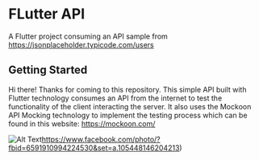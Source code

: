 # FLutter API

A Flutter project consuming an API sample from https://jsonplaceholder.typicode.com/users

## Getting Started
Hi there! Thanks for coming to this repository. This simple API built with Flutter technology consumes an API from the internet to test the functionality of the client interacting the server.
It also uses the Mockoon API Mocking technology to implement the testing process which can be found in this website: https://mockoon.com/

![Alt Text](https://www.facebook.com/photo/?fbid=6591910994224530&set=a.105448146204213)https://www.facebook.com/photo/?fbid=6591910994224530&set=a.105448146204213)
